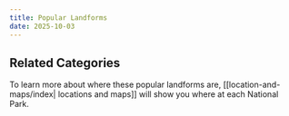 ```yaml
---
title: Popular Landforms
date: 2025-10-03
---
```

## Related Categories
To learn more about where these popular landforms are, [[location-and-maps/index| locations and maps]] will show you where at each National Park. 